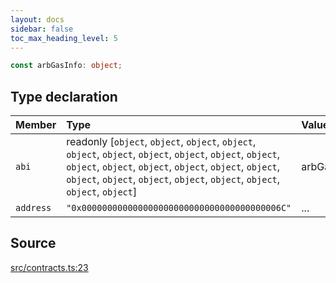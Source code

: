 ```yaml
---
layout: docs
sidebar: false
toc_max_heading_level: 5
---
```


```ts
const arbGasInfo: object;
```

## Type declaration

| Member | Type | Value |
| :------ | :------ | :------ |
| `abi` | readonly [`object`, `object`, `object`, `object`, `object`, `object`, `object`, `object`, `object`, `object`, `object`, `object`, `object`, `object`, `object`, `object`, `object`, `object`, `object`, `object`, `object`, `object`, `object`, `object`] | arbGasInfoABI |
| `address` | `"0x000000000000000000000000000000000000006C"` | ... |

## Source

[src/contracts.ts:23](https://github.com/OffchainLabs/arbitrum-orbit-sdk/blob/27c24d61cdc7e62a81af29bd04f39d5a3549ecb3/src/contracts.ts#L23)
